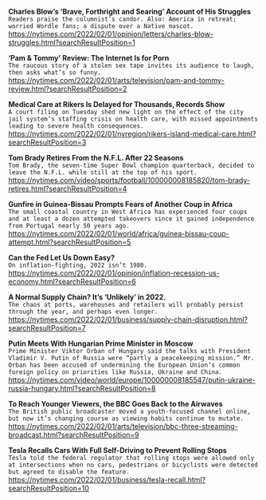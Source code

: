 **Charles Blow’s ‘Brave, Forthright and Searing’ Account of His Struggles**\
`Readers praise the columnist’s candor. Also: America in retreat; worried Wordle fans; a dispute over a Native mascot.`\
https://nytimes.com/2022/02/01/opinion/letters/charles-blow-struggles.html?searchResultPosition=1

**‘Pam & Tommy’ Review: The Internet Is for Porn**\
`The raucous story of a stolen sex tape invites its audience to laugh, then asks what’s so funny.`\
https://nytimes.com/2022/02/01/arts/television/pam-and-tommy-review.html?searchResultPosition=2

**Medical Care at Rikers Is Delayed for Thousands, Records Show**\
`A court filing on Tuesday shed new light on the effect of the city jail system’s staffing crisis on health care, with missed appointments leading to severe health consequences.`\
https://nytimes.com/2022/02/01/nyregion/rikers-island-medical-care.html?searchResultPosition=3

**Tom Brady Retires From the N.F.L. After 22 Seasons**\
`Tom Brady, the seven-time Super Bowl champion quarterback, decided to leave the N.F.L. while still at the top of his sport.`\
https://nytimes.com/video/sports/football/100000008185820/tom-brady-retires.html?searchResultPosition=4

**Gunfire in Guinea-Bissau Prompts Fears of Another Coup in Africa**\
`The small coastal country in West Africa has experienced four coups and at least a dozen attempted takeovers since it gained independence from Portugal nearly 50 years ago.`\
https://nytimes.com/2022/02/01/world/africa/guinea-bissau-coup-attempt.html?searchResultPosition=5

**Can the Fed Let Us Down Easy?**\
`On inflation-fighting, 2022 isn’t 1980.`\
https://nytimes.com/2022/02/01/opinion/inflation-recession-us-economy.html?searchResultPosition=6

**A Normal Supply Chain? It’s ‘Unlikely’ in 2022.**\
`The chaos at ports, warehouses and retailers will probably persist through the year, and perhaps even longer.`\
https://nytimes.com/2022/02/01/business/supply-chain-disruption.html?searchResultPosition=7

**Putin Meets With Hungarian Prime Minister in Moscow**\
`Prime Minister Viktor Orban of Hungary said the talks with President Vladimir V. Putin of Russia were “partly a peacekeeping mission.” Mr. Orban has been accused of undermining the European Union’s common foreign policy on priorities like Russia, Ukraine and China.`\
https://nytimes.com/video/world/europe/100000008185547/putin-ukraine-russia-hungary.html?searchResultPosition=8

**To Reach Younger Viewers, the BBC Goes Back to the Airwaves**\
`The British public broadcaster moved a youth-focused channel online, but now it’s changing course as viewing habits continue to mutate.`\
https://nytimes.com/2022/02/01/arts/television/bbc-three-streaming-broadcast.html?searchResultPosition=9

**Tesla Recalls Cars With Full Self-Driving to Prevent Rolling Stops**\
`Tesla told the federal regulator that rolling stops were allowed only at intersections when no cars, pedestrians or bicyclists were detected but agreed to disable the feature.`\
https://nytimes.com/2022/02/01/business/tesla-recall.html?searchResultPosition=10

